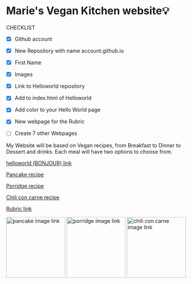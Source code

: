 # Marie's Vegan Kitchen website💡
CHECKLIST
- [x] Github account
- [x] New Repository with name account.github.io
- [x] First Name
- [x] Images
- [x] Link to Helloworld repository
- [x] Add to index.html of Helloworld
- [x] Add color to your Hello World page
- [x] New webpage for the Rubric
- [ ] Create 7 other Webpages


<p>
My Website will be based on Vegan recipes, from Breakfast to Dinner to Dessert and drinks. Each meal will have two options to choose from.
</p>


[helloworld (BONJOUR) link](https://mariee2024.github.io/Helloworld/)

[ Pancake recipe](  https://mariee2024.github.io/Pancake-recipe/)

[ Porridge recipe](https://mariee2024.github.io/Recipe-porridge-/)

[ Chili con carne recipe](https://mariee2024.github.io/Chili-con-carne-recipe/)

[Rubric link](https://mariee2024.github.io/Realindex.html/)

<a href="https://mariee2024.github.io/Pancake-recipe/"><img src="https://www.inspiredtaste.net/wp-content/uploads/2020/04/Vegan-Pancakes-Recipe-2-1200-1200x800.jpg" alt="pancake image link" style="width:160px;height:165px;"></a>
<a href="https://mariee2024.github.io/Recipe-porridge-/"><img src="https://unpeeledjournal.com/wp-content/uploads/2020/04/51193168830_afd1731b55_b.jpg" alt="porridge image link" style="width:160px;height:165px;"></a>
<a href="https://mariee2024.github.io/Chili-con-carne-recipe/"><img src="https://www.alphafoodie.com/wp-content/uploads/2020/04/Vegan-Chilli-con-carne-Square-Photo-1.jpeg" alt="chili con carne image link" style="width:160px;height:165px;"></a>
